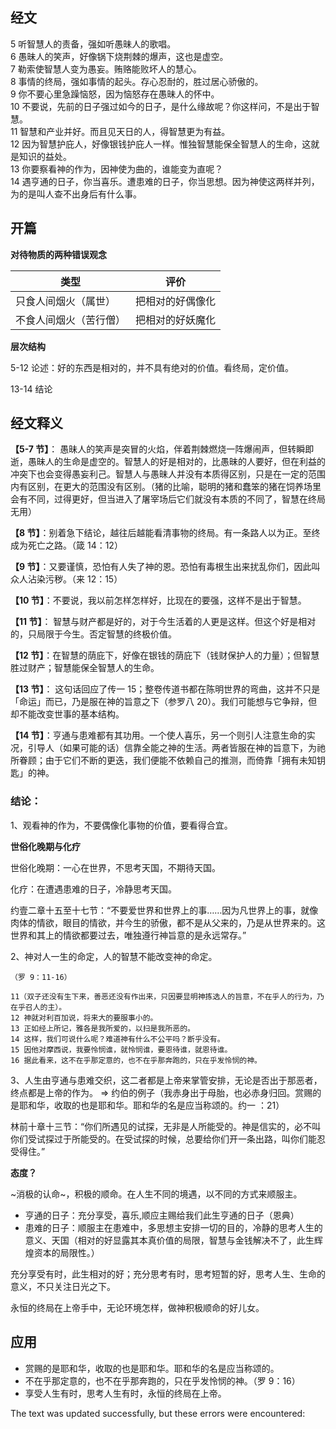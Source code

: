 ## 经文

5 听智慧人的责备，强如听愚昧人的歌唱。  
6 愚昧人的笑声，好像锅下烧荆棘的爆声，这也是虚空。  
7 勒索使智慧人变为愚妄。贿赂能败坏人的慧心。  
8 事情的终局，强如事情的起头。存心忍耐的，胜过居心骄傲的。  
9 你不要心里急躁恼怒，因为恼怒存在愚昧人的怀中。  
10 不要说，先前的日子强过如今的日子，是什么缘故呢？你这样问，不是出于智慧。  
11 智慧和产业并好。而且见天日的人，得智慧更为有益。  
12 因为智慧护庇人，好像银钱护庇人一样。惟独智慧能保全智慧人的生命，这就是知识的益处。  
13 你要察看神的作为，因神使为曲的，谁能变为直呢？  
14 遇亨通的日子，你当喜乐。遭患难的日子，你当思想。因为神使这两样并列，为的是叫人查不出身后有什么事。

## 开篇

**对待物质的两种错误观念**

| 类型 | 评价 |
| --- | --- |
| 只食人间烟火（属世） | 把相对的好偶像化 |
| 不食人间烟火（苦行僧） | 把相对的好妖魔化 |

**层次结构**

5-12 论述：好的东西是相对的，并不具有绝对的价值。看终局，定价值。

13-14 结论

## 经文释义

**【5-7 节】**： 愚昧人的笑声是突冒的火焰，伴着荆棘燃烧一阵爆闹声，但转瞬即逝，愚昧人的生命是虚空的。智慧人的好是相对的，比愚昧的人要好，但在利益的冲突下也会变得愚妄利己。智慧人与愚昧人并没有本质得区别，只是在一定的范围内有区别，在更大的范围没有区别。（猪的比喻，聪明的猪和蠢笨的猪在饲养场里会有不同，过得更好，但当进入了屠宰场后它们就没有本质的不同了，智慧在终局无用）

**【8 节】**：别着急下结论，越往后越能看清事物的终局。有一条路人以为正。至终成为死亡之路。（箴 14：12）

**【9 节】**：又要谨慎，恐怕有人失了神的恩。恐怕有毒根生出来扰乱你们，因此叫众人沾染污秽。（来 12：15）

**【10 节】**：不要说，我以前怎样怎样好，比现在的要强，这样不是出于智慧。

**【11 节】**： 智慧与财产都是好的，对于今生活着的人更是这样。但这个好是相对的，只局限于今生。否定智慧的终极价值。

**【12 节】**：在智慧的荫庇下，好像在银钱的荫庇下（钱财保护人的力量）；但智慧胜过财产；智慧能保全智慧人的生命。

**【13 节】**： 这句话回应了传一 15；整卷传道书都在陈明世界的弯曲，这并不只是「命运」而已，乃是服在神的旨意之下（参罗八 20）。我们可能想与它争辩，但却不能改变世事的基本结构。

**【14 节】**：亨通与患难都有其功用。一个使人喜乐，另一个则引人注意生命的实况，引导人（如果可能的话）信靠全能之神的生活。两者皆服在神的旨意下，为祂所眷顾；由于它们不断的更迭，我们便能不依赖自己的推测，而倚靠「拥有未知钥匙」的神。

### 结论：

1、观看神的作为，不要偶像化事物的价值，要看得合宜。

**世俗化晚期与化疗**

世俗化晚期：一心在世界，不思考天国，不期待天国。

化疗：在遭遇患难的日子，冷静思考天国。

约壹二章十五至十七节：“不要爱世界和世界上的事……因为凡世界上的事，就像肉体的情欲，眼目的情欲，并今生的骄傲，都不是从父来的，乃是从世界来的。这世界和其上的情欲都要过去，唯独遵行神旨意的是永远常存。”

2、神对人一生的命定，人的智慧不能改变神的命定。

    （罗 9：11-16）
    
    11（双子还没有生下来，善恶还没有作出来，只因要显明神拣选人的旨意，不在乎人的行为，乃在乎召人的主）。
    12 神就对利百加说，将来大的要服事小的。
    13 正如经上所记，雅各是我所爱的，以扫是我所恶的。
    14 这样，我们可说什么呢？难道神有什么不公平吗？断乎没有。
    15 因他对摩西说，我要怜悯谁，就怜悯谁，要恩待谁，就恩待谁。
    16 据此看来，这不在乎那定意的，也不在乎那奔跑的，只在乎发怜悯的神。
    

3、人生由亨通与患难交织，这二者都是上帝来掌管安排，无论是否出于那恶者，终点都是上帝的作为。 => 约伯的例子（我赤身出于母胎，也必赤身归回。赏赐的是耶和华，收取的也是耶和华。耶和华的名是应当称颂的。约一 ：21）

林前十章十三节：“你们所遇见的试探，无非是人所能受的。神是信实的，必不叫你们受试探过于所能受的。在受试探的时候，总要给你们开一条出路，叫你们能忍受得住。”

**态度？**

~消极的认命~，积极的顺命。在人生不同的境遇，以不同的方式来顺服主。

-   亨通的日子：充分享受，喜乐,顺应主赐给我们此生亨通的日子（恩典）
-   患难的日子：顺服主在患难中，多思想主安排一切的目的，冷静的思考人生的意义、天国（相对的好显露其本真价值的局限，智慧与金钱解决不了，此生辉煌资本的局限性。）

充分享受有时，此生相对的好；充分思考有时，思考短暂的好，思考人生、生命的意义，不只关注日光之下。

永恒的终局在上帝手中，无论环境怎样，做神积极顺命的好儿女。

## 应用

-   赏赐的是耶和华，收取的也是耶和华。耶和华的名是应当称颂的。
-   不在乎那定意的，也不在乎那奔跑的，只在乎发怜悯的神。（罗 9：16）
-   享受人生有时，思考人生有时，永恒的终局在上帝。

The text was updated successfully, but these errors were encountered: